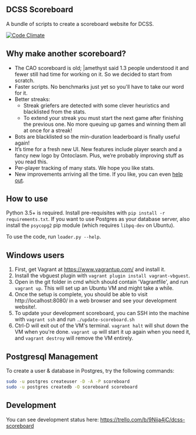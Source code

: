 ## DCSS Scoreboard

A bundle of scripts to create a scoreboard website for DCSS.

[![Code Climate](https://codeclimate.com/github/zxc23/dcss-scoreboard/badges/gpa.svg)](https://codeclimate.com/github/zxc23/dcss-scoreboard)

## Why make another scoreboard?

- The CAO scoreboard is old; |amethyst said 1.3 people understood it and fewer still had time for working on it. So we decided to start from scratch.
- Faster scripts. No benchmarks just yet so you'll have to take our word for it.
- Better streaks:
  - Streak griefers are detected with some clever heuristics and blacklisted from the stats.
  - To extend your streak you must start the next game after finishing the previous one. No more queuing up games and winning them all at once for a streak!
- Bots are blacklisted so the min-duration leaderboard is finally useful again!
- It’s time for a fresh new UI. New features include player search and a fancy new logo by Ontoclasm. Plus, we’re probably improving stuff as you read this.
- Per-player tracking of many stats. We hope you like stats.
- New improvements arriving all the time. If you like, you can even [help out](https://github.com/zxc23/dcss-scoreboard).

## How to use

Python 3.5+ is required. Install pre-requisites with `pip install -r requirements.txt`. If you want to use Postgres as your database server, also install the `psycopg2` pip module (which requires `libpq-dev` on Ubuntu).

To use the code, run `loader.py --help`.

## Windows users

1. First, get Vagrant at https://www.vagrantup.com/ and install it.
2. Install the vbguest plugin with `vagrant plugin install vagrant-vbguest`.
3. Open in the git folder in cmd which should contain 'Vagrantfile', and run `vagrant up`. This will set up an Ubuntu VM and might take a while.
4. Once the setup is complete, you should be able to visit http://localhost:8080/ in a web browser and see your development website!.
5. To update your development scoreboard, you can SSH into the machine with `vagrant ssh` and run `./update-scoreboard.sh`
8. Ctrl-D will exit out of the VM's terminal. `vagrant halt` will shut down the VM when you're done. `vagrant up` will start it up again when you need it, and `vagrant destroy` will remove the VM entirely.

## Postgresql Management

To create a user & database in Postgres, try the following commands:

```bash
sudo -u postgres createuser -D -A -P scoreboard
sudo -u postgres createdb -O scoreboard scoreboard
```

## Development

You can see development status here: https://trello.com/b/9Nija4jC/dcss-scoreboard
